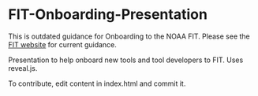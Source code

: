 # FIT-Onboarding-Presentation

This is outdated guidance for Onboarding to the NOAA FIT. Please see the [FIT website](https://noaa-fisheries-integrated-toolbox.github.io/) for current guidance. 

Presentation to help onboard new tools and tool developers to FIT. Uses reveal.js.

To contribute, edit content in index.html and commit it.
